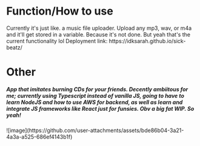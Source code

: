 <h1> Function/How to use </h1>
Currently it's just like. a music file uploader. Upload any mp3, wav, or m4a and it'll get stored in a variable. Because it's not done. But yeah that's the current functionality lol
Deployment link: https://idksarah.github.io/sick-beatz/
<h1>Other</h1>
<h5>App that imitates burning CDs for your friends. Decently ambiitous for me; currently using Typescript instead of vanilla JS, going to have to learn NodeJS and how to use AWS for backend, as well as learn and integrate JS frameworks like React just for funsies. Obv a big fat WIP. So yeah!</h6>
![image](https://github.com/user-attachments/assets/bde86b04-3a21-4a3a-a525-686ef4143b1f)
